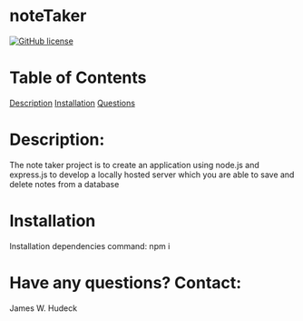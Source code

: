 # noteTaker

[![GitHub license](https://img.shields.io/badge/license-Unlicense-blue.svg)](https://github.com/JamesWalterHudeck/noteTaker)

# Table of Contents 

[Description](#Description)
[Installation](#installation)
[Questions](#questions)

# Description:
The note taker project is to create an application using node.js and express.js to develop a locally hosted server which you are able to save and delete notes from a database 

# Installation

Installation dependencies command: npm i

# Have any questions? Contact:
James W. Hudeck

